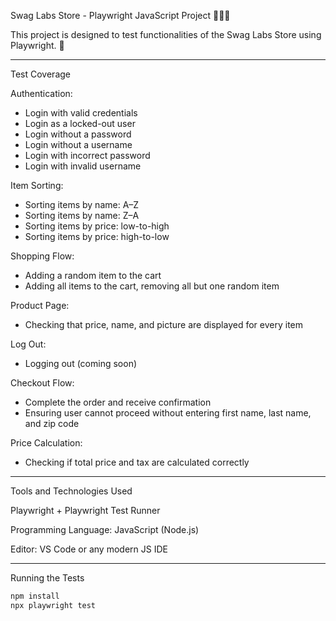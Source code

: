 Swag Labs Store - Playwright JavaScript Project 👩🏻‍💻

This project is designed to test functionalities of the Swag Labs Store using Playwright. 🛒

---

Test Coverage

Authentication:
- Login with valid credentials
- Login as a locked-out user
- Login without a password
- Login without a username
- Login with incorrect password
- Login with invalid username

Item Sorting:
- Sorting items by name: A–Z
- Sorting items by name: Z–A
- Sorting items by price: low-to-high
- Sorting items by price: high-to-low

Shopping Flow:
- Adding a random item to the cart
- Adding all items to the cart, removing all but one random item

Product Page:
- Checking that price, name, and picture are displayed for every item

Log Out:
- Logging out (coming soon)

Checkout Flow:
- Complete the order and receive confirmation
- Ensuring user cannot proceed without entering first name, last name, and zip code

Price Calculation:
- Checking if total price and tax are calculated correctly

---

Tools and Technologies Used

Playwright + Playwright Test Runner

Programming Language: JavaScript (Node.js)

Editor: VS Code or any modern JS IDE

---

Running the Tests

```bash
npm install
npx playwright test

